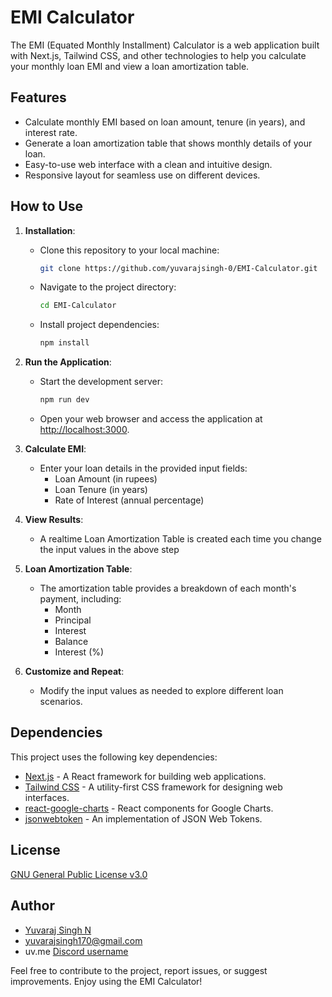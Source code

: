 # EMI Calculator

The EMI (Equated Monthly Installment) Calculator is a web application built with Next.js, Tailwind CSS, and other technologies to help you calculate your monthly loan EMI and view a loan amortization table.

## Features

- Calculate monthly EMI based on loan amount, tenure (in years), and interest rate.
- Generate a loan amortization table that shows monthly details of your loan.
- Easy-to-use web interface with a clean and intuitive design.
- Responsive layout for seamless use on different devices.

## How to Use

1. **Installation**:
   - Clone this repository to your local machine:

     ```bash
     git clone https://github.com/yuvarajsingh-0/EMI-Calculator.git
     ```

   - Navigate to the project directory:

     ```bash
     cd EMI-Calculator
     ```

   - Install project dependencies:

     ```bash
     npm install
     ```

2. **Run the Application**:
   - Start the development server:

     ```bash
     npm run dev
     ```

   - Open your web browser and access the application at [http://localhost:3000](http://localhost:3000).

3. **Calculate EMI**:
   - Enter your loan details in the provided input fields:
     - Loan Amount (in rupees)
     - Loan Tenure (in years)
     - Rate of Interest (annual percentage)

4. **View Results**:
   - A realtime Loan Amortization Table is created each time you change the input values in the above step

5. **Loan Amortization Table**:
   - The amortization table provides a breakdown of each month's payment, including:  
     - Month
     - Principal
     - Interest
     - Balance
     - Interest (%)

6. **Customize and Repeat**:
   - Modify the input values as needed to explore different loan scenarios.

## Dependencies

This project uses the following key dependencies:

- [Next.js](https://nextjs.org/) - A React framework for building web applications.
- [Tailwind CSS](https://tailwindcss.com/) - A utility-first CSS framework for designing web interfaces.
- [react-google-charts](https://github.com/rakannimer/react-google-charts) - React components for Google Charts.
- [jsonwebtoken](https://www.npmjs.com/package/jsonwebtoken) - An implementation of JSON Web Tokens.

## License

[GNU General Public License v3.0](https://github.com/YuvarajSingh-0/smartneev-assign/blob/master/LICENSE)

## Author

- [Yuvaraj Singh N](https://github.com/yuvarajsingh-0)
- [yuvarajsingh170@gmail.com](mailto:yuvarajsingh170@gmail.com)
- uv.me [Discord username](https://discord.com/users/uv.me)

Feel free to contribute to the project, report issues, or suggest improvements. Enjoy using the EMI Calculator!
